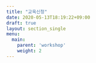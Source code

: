 ```yaml
---
title: "교육신청"
date: 2020-05-13T18:19:22+09:00
draft: true
layout: section_single
menu:
  main:
    parent: 'workshop'
    weight: 2
---
```


